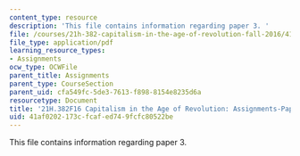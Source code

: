 ```yaml
---
content_type: resource
description: 'This file contains information regarding paper 3. '
file: /courses/21h-382-capitalism-in-the-age-of-revolution-fall-2016/41af0202173cfcafed749fcfc80522be_MIT21H_382F16_Paper3.pdf
file_type: application/pdf
learning_resource_types:
- Assignments
ocw_type: OCWFile
parent_title: Assignments
parent_type: CourseSection
parent_uid: cfa549fc-5de3-7613-f898-8154e8235d6a
resourcetype: Document
title: '21H.382F16 Capitalism in the Age of Revolution: Assignments-Paper 2 Guidelines'
uid: 41af0202-173c-fcaf-ed74-9fcfc80522be
---
```

This file contains information regarding paper 3. 

